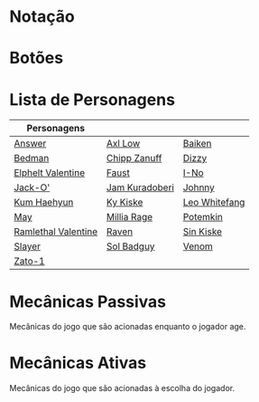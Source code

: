 <!-- TITLE: Guilty Gear Xrd -->
<!-- SUBTITLE: Guilty Gear Xrd é o terceiro título principal da franquia Guilty Gear. Desenvolvido pelo estúdio Arc System Works, o jogo foi bem recebido pelas suas técnicas de animação e renderização em 3D que imitavam aparência de animação 2D de forma nunca vista anteriormente. Guilty Gear Xrd no momento está na versão Rev 2, com uma atualização de balancemaento de jogo prevista para Março de 2018.-->

# Notação


# Botões


# Lista de Personagens
| Personagens                                                                   |                                                                     |                                                                   |
|-------------------------------------------------------------------------------|---------------------------------------------------------------------|-------------------------------------------------------------------|
| [Answer](/jogos/guilty-gear-xrd/personagens/Answer)                           | [Axl Low](/jogos/guilty-gear-xrd/personagens/Axl-Low)               | [Baiken](/jogos/guilty-gear-xrd/personagens/Baiken)               |
| [Bedman](/jogos/guilty-gear-xrd/personagens/Bedman)                           | [Chipp Zanuff](/jogos/guilty-gear-xrd/personagens/Chipp-Zanuff)     | [Dizzy](/jogos/guilty-gear-xrd/personagens/Dizzy)                 |
| [Elphelt Valentine](/jogos/guilty-gear-xrd/personagens/Elphelt-Valentine)     | [Faust](/jogos/guilty-gear-xrd/personagens/Faust)                   | [I-No](/jogos/guilty-gear-xrd/personagens/I-No)                   |
| [Jack-O'](/jogos/guilty-gear-xrd/personagens/Jack-O)                          | [Jam Kuradoberi](/jogos/guilty-gear-xrd/personagens/Jam-Kuradoberi) | [Johnny](/jogos/guilty-gear-xrd/personagens/Johnny)               |
| [Kum Haehyun](/jogos/guilty-gear-xrd/personagens/Kum-Haehyun)                 | [Ky Kiske](/jogos/guilty-gear-xrd/personagens/Ky-Kiske)             | [Leo Whitefang](/jogos/guilty-gear-xrd/personagens/Leo-Whitefang) |
| [May](/jogos/guilty-gear-xrd/personagens/May)                                 | [Millia Rage](/jogos/guilty-gear-xrd/personagens/Millia-Rage)       | [Potemkin](/jogos/guilty-gear-xrd/personagens/Potemkin)           |
| [Ramlethal Valentine](/jogos/guilty-gear-xrd/personagens/Ramlethal-Valentine) | [Raven](/jogos/guilty-gear-xrd/personagens/Raven)                   | [Sin Kiske](/jogos/guilty-gear-xrd/personagens/Sin-Kiske)         |
| [Slayer](/jogos/guilty-gear-xrd/personagens/Slayer)                           | [Sol Badguy](/jogos/guilty-gear-xrd/personagens/Sol-Badguy)         | [Venom](/jogos/guilty-gear-xrd/personagens/Venom)                 |
| [Zato-1](/jogos/guilty-gear-xrd/personagens/Zato-1)                           |                                                                     |                                                                   |
# Mecânicas Passivas
Mecânicas do jogo que são acionadas enquanto o jogador age.

# Mecânicas Ativas
Mecânicas do jogo que são acionadas à escolha do jogador.